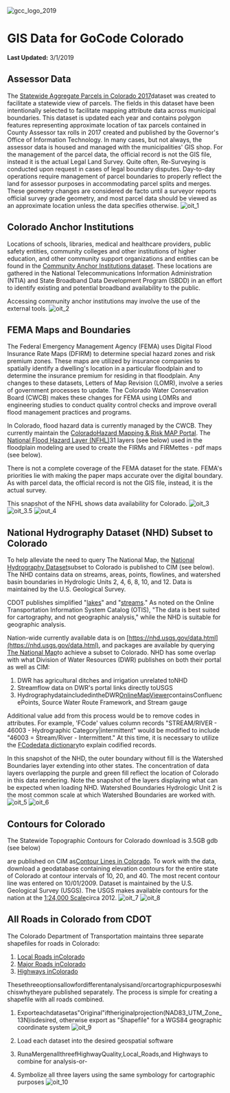 ![gcc_logo_2019](https://github.com/GoCodeColorado/GoCodeColorado-kbase-public/blob/master/2020_Resources/Data/imagesgcc_logo_2019.png)

# GIS Data for GoCode Colorado

**Last Updated:** 3/1/2019

## Assessor Data


The [Statewide Aggregate Parcels in Colorado 2017](https://data.colorado.gov/Local-Aggregation/Statewide-Aggregate-Parcels-in-Colorado-2017/izys-vycy)dataset was created to facilitate a statewide view of parcels. The fields in this dataset have been intentionally selected to facilitate mapping attribute data across municipal boundaries. This dataset is updated each year and contains polygon features representing approximate location of tax parcels contained in County Assessor tax rolls in 2017 created and published by the Governor&#39;s Office of Information Technology. In many cases, but not always, the assessor data is housed and managed with the municipalities&#39; GIS shop. For the management of the parcel data, the official record is not the GIS file, instead it is the actual Legal Land Survey. Quite often, Re-Surveying is conducted upon request in cases of legal boundary disputes. Day-to-day operations require management of parcel boundaries to properly reflect the land for assessor purposes in accommodating parcel splits and merges. These geometry changes are considered de facto until a surveyor reports official survey grade geometry, and most parcel data should be viewed as an approximate location unless the data specifies otherwise.
![oit_1](https://github.com/GoCodeColorado/GoCodeColorado-kbase-public/blob/master/2020_Resources/Data/imagesoit_1.jpg)

## Colorado Anchor Institutions

Locations of schools, libraries, medical and healthcare providers, public safety entities, community colleges and other institutions of higher education, and other community support organizations and entities can be found in the [Community Anchor Institutions dataset](https://data.colorado.gov/Telecommunications/Community-Anchor-Institutions-2017/ysa7-n95j). These locations are gathered in the National Telecommunications Information Administration (NTIA) and State Broadband Data Development Program (SBDD) in an effort to identify existing and potential broadband availability to the public.

Accessing community anchor institutions may involve the use of the external tools.
![oit_2](https://github.com/GoCodeColorado/GoCodeColorado-kbase-public/blob/master/2020_Resources/Data/imagesoit_2.jpg)

## FEMA Maps and Boundaries

The Federal Emergency Management Agency (FEMA) uses Digital Flood Insurance Rate Maps (DFIRM) to determine special hazard zones and risk premium zones. These maps are utilized by insurance companies to spatially identify a dwelling&#39;s location in a particular floodplain and to determine the insurance premium for residing in that floodplain. Any changes to these datasets, Letters of Map Revision (LOMR), involve a series of government processes to update. The Colorado Water Conservation Board (CWCB) makes these changes for FEMA using LOMRs and engineering studies to conduct quality control checks and improve overall flood management practices and programs.

In Colorado, flood hazard data is currently managed by the CWCB. They currently maintain the [Colorado](http://coloradohazardmapping.com/hazardMapping/floodplainMapping/)[Hazard Mapping &amp; Risk MAP Portal](http://coloradohazardmapping.com/hazardMapping/floodplainMapping/). The [National Flood Hazard Layer (NFHL)](https://hazards-fema.maps.arcgis.com/apps/webappviewer/index.html?id=8b0adb51996444d4879338b5529aa9cd)31 layers (see below) used in the floodplain modeling are used to create the FIRMs and FIRMettes - pdf maps (see below).

There is not a complete coverage of the FEMA dataset for the state. FEMA&#39;s priorities lie with making the paper maps accurate over the digital boundary. As with parcel data, the official record is not the GIS file, instead, it is the actual survey.

This snapshot of the NFHL shows data availability for Colorado.
![oit_3](https://github.com/GoCodeColorado/GoCodeColorado-kbase-public/blob/master/2020_Resources/Data/imagesoit_3.jpg)
![oit_3.5](https://github.com/GoCodeColorado/GoCodeColorado-kbase-public/blob/master/2020_Resources/Data/imagesoit_3.jpg)
![out_4](https://github.com/GoCodeColorado/GoCodeColorado-kbase-public/blob/master/2020_Resources/Data/imagesout_4.jpg)

## National Hydrography Dataset (NHD) Subset to Colorado

To help alleviate the need to query The National Map, the [National Hydrography Dataset](https://data.colorado.gov/Water/National-Hydrography-Dataset-NHD-in-Colorado/5ccs-vx79)subset to Colorado is published to CIM (see below). The NHD contains data on streams, areas, points, flowlines, and watershed basin boundaries in Hydrologic Units 2, 4, 6, 8, 10, and 12. Data is maintained by the U.S. Geological Survey.

CDOT publishes simplified &quot;[lakes](https://data.colorado.gov/Water/Lakes-in-Colorado/uksn-8qya)&quot; and &quot;[streams](https://data.colorado.gov/Water/Streams-in-Colorado/x238-vje7).&quot; As noted on the Online Transportation Information System Catalog (OTIS), &quot;The data is best suited for cartography, and not geographic analysis,&quot; while the NHD is suitable for geographic analysis.

Nation-wide currently available data is on [https://nhd.usgs.gov/data.html](https://nhd.usgs.gov/data.html), and packages are available by querying [The National Map](https://viewer.nationalmap.gov/basic/)to achieve a subset to Colorado. NHD has some overlap with what Division of Water Resources (DWR) publishes on both their portal as well as CIM:

1. DWR has agricultural ditches and irrigation unrelated toNHD
2. Streamflow data on DWR&#39;s portal links directly toUSGS
3. HydrographydataincludedintheDWR[Online](http://water.state.co.us/DataMaps/GISandMaps/MapViewer/Pages/FAQ.aspx)[Map](http://water.state.co.us/DataMaps/GISandMaps/MapViewer/Pages/FAQ.aspx)[Viewer](http://water.state.co.us/DataMaps/GISandMaps/MapViewer/Pages/FAQ.aspx)containsConfluencePoints, Source Water Route Framework, and Stream gauge

Additional value add from this process would be to remove codes in attributes. For example, &#39;FCode&#39; values column records &quot;STREAM/RIVER - 46003 - Hydrographic Category|intermittent&quot; would be modified to include &quot;46003 = Stream/River - Intermittent.&quot; At this time, it is necessary to utilize the [FCode](https://nhd.usgs.gov/userGuide/Robohelpfiles/NHD_User_Guide/Feature_Catalog/Hydrography_Dataset/Complete_FCode_List.htm)[data dictionary](https://nhd.usgs.gov/userGuide/Robohelpfiles/NHD_User_Guide/Feature_Catalog/Hydrography_Dataset/Complete_FCode_List.htm)to explain codified records.

In this snapshot of the NHD, the outer boundary without fill is the Watershed Boundaries layer extending into other states. The concentration of data layers overlapping the purple and green fill reflect the location of Colorado in this data rendering. Note the snapshot of the layers displaying what can be expected when loading NHD. Watershed Boundaries Hydrologic Unit 2 is the most common scale at which Watershed Boundaries are worked with.
![oit_5](https://github.com/GoCodeColorado/GoCodeColorado-kbase-public/blob/master/2020_Resources/Data/imagesoit_5.jpg)
![oit_6](https://github.com/GoCodeColorado/GoCodeColorado-kbase-public/blob/master/2020_Resources/Data/imagesoit_6.jpg)

## Contours for Colorado

The Statewide Topographic Contours for Colorado download is 3.5GB gdb (see below)

are published on CIM as[Contour Lines in Colorado](https://data.colorado.gov/Environment/Contour-Lines-in-Colorado/sc9q-ryk8). To work with the data, download a geodatabase containing elevation contours for the entire state of Colorado at contour intervals of 10, 20, and 40. The most recent contour line was entered on 10/01/2009. Dataset is maintained by the U.S. Geological Survey (USGS). The USGS makes available contours for the nation at the [1:24,000 Scale](https://topotools.cr.usgs.gov/contour_data.php)circa 2012.
![oit_7](https://github.com/GoCodeColorado/GoCodeColorado-kbase-public/blob/master/2020_Resources/Data/imagesoit_7.jpg)
![oit_8](https://github.com/GoCodeColorado/GoCodeColorado-kbase-public/blob/master/2020_Resources/Data/imagesoit_8.jpg)

## All Roads in Colorado from CDOT

The Colorado Department of Transportation maintains three separate shapefiles for roads in Colorado:

1. [Local Roads in](https://data.colorado.gov/Transportation/Local-Roads-in-Colorado/qvrk-xsmj)[Colorado](https://data.colorado.gov/Transportation/Local-Roads-in-Colorado/qvrk-xsmj)
2. [Major Roads in](https://data.colorado.gov/Transportation/Major-Roads-in-Colorado/e7ye-tasg)[Colorado](https://data.colorado.gov/Transportation/Major-Roads-in-Colorado/e7ye-tasg)
3. [Highways in](https://data.colorado.gov/Transportation/Highways-in-Colorado/2h6w-z9ry)[Colorado](https://data.colorado.gov/Transportation/Highways-in-Colorado/2h6w-z9ry)

Thesethreeoptionsallowfordifferentanalysisand/orcartographicpurposeswhichiswhytheyare published separately. The process is simple for creating a shapefile with all roads combined.

1. Exporteachdatasetas&quot;Original&quot;iftheriginalprojection(NAD83\_UTM\_Zone\_13N)isdesired, otherwise export as &quot;Shapefile&quot; for a WGS84 geographic coordinate system
![oit_9](https://github.com/GoCodeColorado/GoCodeColorado-kbase-public/blob/master/2020_Resources/Data/imagesoit_9.jpg)

2. Load each dataset into the desired geospatial software
3. RunaMergenallthreefHighwayQuality,Local\_Roads,and Highways to combine for analysis-or-
4. Symbolize all three layers using the same symbology for cartographic purposes
![oit_10](https://github.com/GoCodeColorado/GoCodeColorado-kbase-public/blob/master/2020_Resources/Data/imagesoit_10.jpg)
